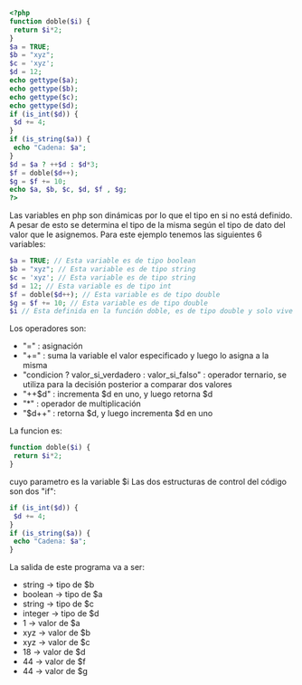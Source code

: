 ```php
<?php
function doble($i) {
 return $i*2;
}
$a = TRUE;
$b = "xyz";
$c = 'xyz';
$d = 12;
echo gettype($a);
echo gettype($b);
echo gettype($c);
echo gettype($d);
if (is_int($d)) {
 $d += 4;
}
if (is_string($a)) {
 echo "Cadena: $a";
}
$d = $a ? ++$d : $d*3;
$f = doble($d++);
$g = $f += 10;
echo $a, $b, $c, $d, $f , $g;
?>
```

Las variables en php son dinámicas por lo que el tipo en si no está definido. A pesar de esto se determina el tipo de la misma según el tipo de dato del valor que le asignemos. Para este ejemplo tenemos las siguientes 6 variables:

```php
$a = TRUE; // Esta variable es de tipo boolean
$b = "xyz"; // Esta variable es de tipo string
$c = 'xyz'; // Esta variable es de tipo string
$d = 12; // Esta variable es de tipo int
$f = doble($d++); // Esta variable es de tipo double
$g = $f += 10; // Esta variable es de tipo double
$i // Esta definida en la función doble, es de tipo double y solo vive dentro de la función
```

Los operadores son:

- "=" : asignación
- "+=" : suma la variable el valor especificado y luego lo asigna a la misma
- "condicion ? valor_si_verdadero : valor_si_falso" : operador ternario, se utiliza para la decisión posterior a comparar dos valores
- "++$d" : incrementa $d en uno, y luego retorna $d
- "\*" : operador de multiplicación
- "$d++" : retorna $d, y luego incrementa $d en uno

La funcion es:

```php
function doble($i) {
 return $i*2;
}
```

cuyo parametro es la variable $i
Las dos estructuras de control del código son dos "if":

```php
if (is_int($d)) {
 $d += 4;
}
if (is_string($a)) {
 echo "Cadena: $a";
}
```

La salida de este programa va a ser:

- string -> tipo de $b
- boolean -> tipo de $a
- string -> tipo de $c
- integer -> tipo de $d
- 1 -> valor de $a
- xyz -> valor de $b
- xyz -> valor de $c
- 18 -> valor de $d
- 44 -> valor de $f
- 44 -> valor de $g
